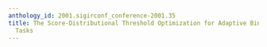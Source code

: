 ```yaml
---
anthology_id: 2001.sigirconf_conference-2001.35
title: The Score-Distributional Threshold Optimization for Adaptive Binary Classification
  Tasks
---
```

